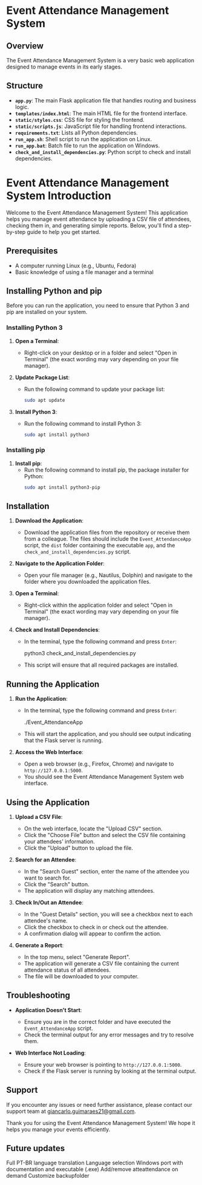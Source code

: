 # Event Attendance Management System

## Overview

The Event Attendance Management System is a very basic web application designed to manage events in its early stages.

## Structure

- **`app.py`**: The main Flask application file that handles routing and business logic.
- **`templates/index.html`**: The main HTML file for the frontend interface.
- **`static/styles.css`**: CSS file for styling the frontend.
- **`static/scripts.js`**: JavaScript file for handling frontend interactions.
- **`requirements.txt`**: Lists all Python dependencies.
- **`run_app.sh`**: Shell script to run the application on Linux.
- **`run_app.bat`**: Batch file to run the application on Windows.
- **`check_and_install_dependencies.py`**: Python script to check and install dependencies.

# Event Attendance Management System Introduction

Welcome to the Event Attendance Management System! This application helps you manage event attendance by uploading a CSV file of attendees, checking them in, and generating simple reports. Below, you'll find a step-by-step guide to help you get started.

## Prerequisites

- A computer running Linux (e.g., Ubuntu, Fedora)
- Basic knowledge of using a file manager and a terminal

## Installing Python and pip

Before you can run the application, you need to ensure that Python 3 and pip are installed on your system.

### Installing Python 3

1. **Open a Terminal**:
   - Right-click on your desktop or in a folder and select "Open in Terminal" (the exact wording may vary depending on your file manager).

2. **Update Package List**:
   - Run the following command to update your package list:
     ```sh
     sudo apt update
     ```

3. **Install Python 3**:
   - Run the following command to install Python 3:
     ```sh
     sudo apt install python3
     ```

### Installing pip

1. **Install pip**:
   - Run the following command to install pip, the package installer for Python:
     ```sh
     sudo apt install python3-pip
     ```

## Installation

1. **Download the Application**:
   - Download the application files from the repository or receive them from a colleague. The files should include the `Event_AttendanceApp` script, the `dist` folder containing the executable `app`, and the `check_and_install_dependencies.py` script.

2. **Navigate to the Application Folder**:
   - Open your file manager (e.g., Nautilus, Dolphin) and navigate to the folder where you downloaded the application files.

3. **Open a Terminal**:
   - Right-click within the application folder and select "Open in Terminal" (the exact wording may vary depending on your file manager).

4. **Check and Install Dependencies**:
   - In the terminal, type the following command and press `Enter`:
     
     python3 check_and_install_dependencies.py
    
   - This script will ensure that all required packages are installed.

## Running the Application

1. **Run the Application**:
   - In the terminal, type the following command and press `Enter`:
     
     ./Event_AttendanceApp
     
   - This will start the application, and you should see output indicating that the Flask server is running.

2. **Access the Web Interface**:
   - Open a web browser (e.g., Firefox, Chrome) and navigate to `http://127.0.0.1:5000`.
   - You should see the Event Attendance Management System web interface.

## Using the Application

1. **Upload a CSV File**:
   - On the web interface, locate the "Upload CSV" section.
   - Click the "Choose File" button and select the CSV file containing your attendees' information.
   - Click the "Upload" button to upload the file.

2. **Search for an Attendee**:
   - In the "Search Guest" section, enter the name of the attendee you want to search for.
   - Click the "Search" button.
   - The application will display any matching attendees.

3. **Check In/Out an Attendee**:
   - In the "Guest Details" section, you will see a checkbox next to each attendee's name.
   - Click the checkbox to check in or check out the attendee.
   - A confirmation dialog will appear to confirm the action.

4. **Generate a Report**:
   - In the top menu, select "Generate Report".
   - The application will generate a CSV file containing the current attendance status of all attendees.
   - The file will be downloaded to your computer.

## Troubleshooting

- **Application Doesn't Start**:
  - Ensure you are in the correct folder and have executed the `Event_AttendanceApp` script.
  - Check the terminal output for any error messages and try to resolve them.

- **Web Interface Not Loading**:
  - Ensure your web browser is pointing to `http://127.0.0.1:5000`.
  - Check if the Flask server is running by looking at the terminal output.

## Support

If you encounter any issues or need further assistance, please contact our support team at [giancarlo.guimaraes21@gmail.com](mailto:support@example.com).

Thank you for using the Event Attendance Management System! We hope it helps you manage your events efficiently.


## Future updates

Full PT-BR language translation 
Language selection
Windows port with documentation and executable (.exe)
Add/remove atteattendance on demand
Customize backupfolder
